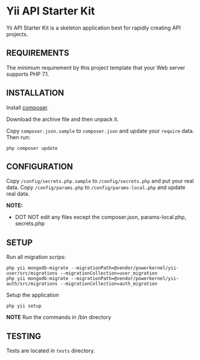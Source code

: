 Yii API Starter Kit
===================
Yii API Starter Kit is a skeleton application best for rapidly creating API projects.

REQUIREMENTS
------------
The minimum requirement by this project template that your Web server supports PHP 7.1.

INSTALLATION
------------

Install [composer](http://getcomposer.org/download/).

Download the archive file and then unpack it. 

Copy `composer.json.sample` to `composer.json` and update your `require` data. Then run:

~~~
php composer update
~~~


CONFIGURATION
-------------

Copy `/config/secrets.php.sample` to `/config/secrets.php` and put your real data.
Copy `/config/params.php` to `/config/params-local.php` and update real data.


**NOTE:**
- DOT NOT edit any files except the composer.json, params-local.php, secrets.php

SETUP
-----

Run all migration scrips:
~~~
php yii mongodb-migrate --migrationPath=@vendor/powerkernel/yii-user/src/migrations --migrationCollection=user_migration
php yii mongodb-migrate --migrationPath=@vendor/powerkernel/yii-auth/src/migrations --migrationCollection=auth_migration
~~~

Setup the application
~~~
php yii setup
~~~

**NOTE**
Run the commands in /bin directory

TESTING
-------

Tests are located in `tests` directory.